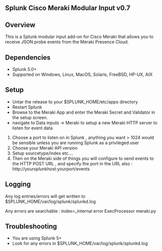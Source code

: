 ## Splunk Cisco Meraki Modular Input v0.7

## Overview

This is a Splunk modular input add-on for Cisco Meraki that allows you to receive 
JSON probe events from the Meraki Presence Cloud.


## Dependencies

* Splunk 5.0+
* Supported on Windows, Linux, MacOS, Solaris, FreeBSD, HP-UX, AIX

## Setup

* Untar the release to your $SPLUNK_HOME/etc/apps directory
* Restart Splunk
* Browse to the Meraki App and enter the Meraki Secret and Validator in the setup screen.
* navigate to Data inputs -> Meraki to setup a new Meraki HTTP server to listen for event data

1. Choose a port to listen on in Splunk , anything you want > 1024 would be sensible unless you are running Splunk as a privileged user
2. Choose your Meraki API version
3. Setup sourcetype/index etc….
4. Then on the Meraki side of things you will configure to send events to the HTTP POST URL , and specify the port in the URL also :  http://yoursplunkhost:yourport/events


## Logging

Any log entries/errors will get written to $SPLUNK_HOME/var/log/splunk/splunkd.log

Any errors are searchable :  index=_internal error ExecProcessor meraki.py

## Troubleshooting

* You are using Splunk 5+
* Look for any errors in $SPLUNK_HOME/var/log/splunk/splunkd.log